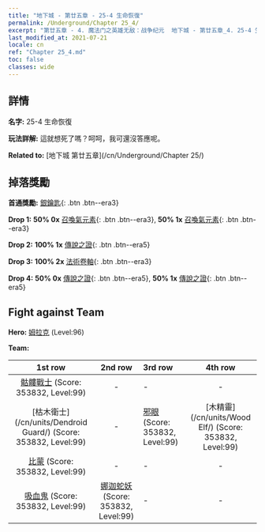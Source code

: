 ```yaml
---
title: "地下城 - 第廿五章 - 25-4 生命恢復"
permalink: /Underground/Chapter 25_4/
excerpt: "第廿五章 - 4. 魔法门之英雄无敌：战争纪元  地下城 - 第廿五章_4. 25-4 生命恢復"
last_modified_at: 2021-07-21
locale: cn
ref: "Chapter 25_4.md"
toc: false
classes: wide
---
```


## 詳情

 **名字:** 25-4 生命恢復

 **玩法詳解:**       這就想死了嗎？呵呵，我可還沒答應呢。

 **Related to:** [地下城 第廿五章](/cn/Underground/Chapter 25/)

## 掉落獎勵

 **首通獎勵:** [銀鑰匙](/cn/Items/con_693/){: .btn .btn--era3}

 **Drop 1:** **50% 0x** [召喚氣元素](/cn/Items/her_448/){: .btn .btn--era3}, **50% 1x** [召喚氣元素](/cn/Items/her_448/){: .btn .btn--era3}

 **Drop 2:** **100% 1x** [傳說之證](/cn/Items/mat_88/){: .btn .btn--era5}

 **Drop 3:** **100% 2x** [法術卷軸](/cn/Items/con_694/){: .btn .btn--era3}

 **Drop 4:** **50% 0x** [傳說之證](/cn/Items/mat_81/){: .btn .btn--era5}, **50% 1x** [傳說之證](/cn/Items/mat_81/){: .btn .btn--era5}


## Fight against Team
 **Hero:** [姆拉克](/cn/heroes/Mullich/) (Level:96)

 **Team:**


  | 1st row | 2nd row | 3rd row | 4th row |
  |:----:|:----:|:----|:----:|
  | [骷髏戰士](/cn/units/Skeleton/) (Score: 353832, Level:99)  | - | - | - |
  | [枯木衛士](/cn/units/Dendroid Guard/) (Score: 353832, Level:99)  | - | [邪眼](/cn/units/Beholder/) (Score: 353832, Level:99)  | [木精靈](/cn/units/Wood Elf/) (Score: 353832, Level:99)  |
  | [比蒙](/cn/units/Behemoth/) (Score: 353832, Level:99)  | - | - | - |
  | [吸血鬼](/cn/units/Vampire/) (Score: 353832, Level:99)  | [娜迦蛇妖](/cn/units/Naga/) (Score: 353832, Level:99)  | - | - |


